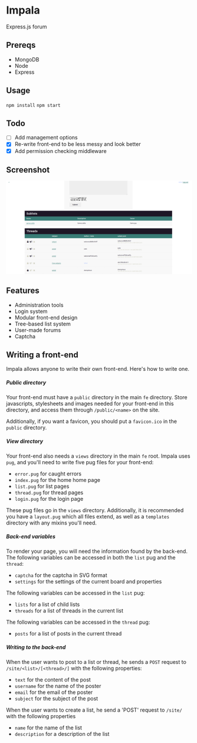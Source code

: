 # Impala
Express.js forum

## Prereqs
- MongoDB
- Node
- Express

## Usage
`npm install`
`npm start`

## Todo

- [ ] Add management options
- [x] Re-write front-end to be less messy and look better
- [x] Add permission checking middleware

## Screenshot
![Screenshot](shot.png)

## Features
- Administration tools
- Login system
- Modular front-end design
- Tree-based list system
- User-made forums
- Captcha

## Writing a front-end

Impala allows anyone to write their own front-end. Here's how to write one.

##### Public directory

Your front-end must have a `public` directory in the main `fe` directory. Store javascripts, stylesheets and images needed for your front-end in this directory, and access them through `/public/<name>` on the site.

Additionally, if you want a favicon, you should put a `favicon.ico` in the `public` directory.

##### View directory

Your front-end also needs a `views` directory in the main `fe` root. Impala uses `pug`, and you'll need to write five pug files for your front-end:

- `error.pug` for caught errors
- `index.pug` for the home home page
- `list.pug` for list pages
- `thread.pug` for thread pages
- `login.pug` for the login page

These pug files go in the `views` directory. Additionally, it is recommended you have a `layout.pug` which all files extend, as well as a `templates` directory with any mixins you'll need.

##### Back-end variables

To render your page, you will need the information found by the back-end. The following variables can be accessed in both the `list` pug and the `thread`:

- `captcha` for the captcha in SVG format
- `settings` for the settings of the current board and properties

The following variables can be accessed in the `list` pug:

- `lists` for a list of child lists
- `threads` for a list of threads in the current list

The following variables can be accessed in the `thread` pug:

- `posts` for a list of posts in the current thread

##### Writing to the back-end

When the user wants to post to a list or thread, he sends a `POST` request to `/site/<list>/[<thread>/]` with the following properties:

- `text` for the content of the post
- `username` for the name of the poster
- `email` for the email of the poster
- `subject` for the subject of the post

When the user wants to create a list, he send a 'POST' request to `/site/` with the following properties

- `name` for the name of the list
- `description` for a description of the list
